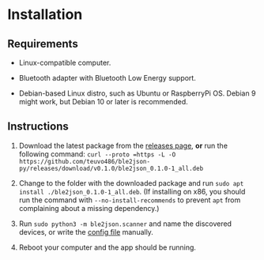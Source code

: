 Installation
============

Requirements
------------

  * Linux-compatible computer.
  
  * Bluetooth adapter with Bluetooth Low Energy support.
  
  * Debian-based Linux distro, such as Ubuntu or RaspberryPi OS. Debian 9 might work, 
  but Debian 10 or later is recommended.
  
Instructions
------------

  1. Download the latest package from the [releases page](https://github.com/teuvo486/ble2json-py/releases),
  **or** run the following command:
  `curl --proto =https -L -O https://github.com/teuvo486/ble2json-py/releases/download/v0.1.0/ble2json_0.1.0-1_all.deb`

  2. Change to the folder with the downloaded package and run 
  `sudo apt install ./ble2json_0.1.0-1_all.deb`. (If installing on x86, you should run the
  command with `--no-install-recommends` to prevent `apt` from complaining about a missing dependency.)

  3. Run `sudo python3 -m ble2json.scanner` and name the discovered devices, or write the 
  [config file](https://github.com/teuvo486/ble2json-py/blob/main/doc/config.md) manually. 
 
  4. Reboot your computer and the app should be running.
